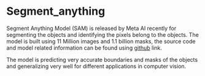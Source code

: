 # Segment_anything

Segment Anything Model (SAM) is released by Meta AI recently for segmenting the objects and identifying the pixels belong to the objects. The model is built using 11 Million images and 1.1 billion masks, the source code and model related information can be found using [github](https://github.com/facebookresearch/segment-anything) link.

The model is predicting very accurate boundaries and masks of the objects and generalizing very well for different applications in computer vision. 
